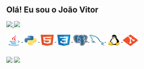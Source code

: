 ## Olá! Eu sou o João Vitor
 <div>
  <a href="https://github.com/joaovitor-cbc">
  <img height="160em" src="https://github-readme-stats.vercel.app/api?username=joaovitor-cbc&show_icons=true&theme=dracula&include_all_commits=true&count_private=true"/>
  <img height="160em" src="https://github-readme-stats.vercel.app/api/top-langs/?username=joaovitor-cbc&layout=compact&langs_count=7&theme=dracula"/>
</div>

<div style="display: inline_block"><br>
  <img align="center" alt="JoaoVitor-Java" height="30" width="40" src="icons/java-original.svg">
  <img align="center" alt="JoaoVitor-Python" height="30" width="40" src="icons/python-original.svg">
  <img align="center" alt="JoaoVitor-HTML" height="30" width="40" src="icons/html5-original.svg">
  <img align="center" alt="JoaoVitor-CSS" height="30" width="40" src="icons/css3-original.svg">
  <img align="center" alt="JoaoVitor-PostgreSQL" height="30" width="40" src="icons/postgresql-original.svg">
  <img align="center" alt="JoaoVitor-MySQL" height="30" width="40" src="icons/mysql-original.svg">
  <img align="center" alt="JoaoVitor-Linux" height="30" width="40" src="icons/linux-original.svg">
  <img align="center" alt="JoaoVitor-Git" height="30" width="40" src="icons/git-original.svg">
</div>

  ##
 
<div> 
  <a href = "mailto:joaovitor.novacruz@gmail.com"><img src="https://img.shields.io/badge/-Gmail-%23333?style=for-the-badge&logo=gmail&logoColor=white" target="_blank"></a>
  <a href="www.linkedin.com/in/joão-vitor-araujo" target="_blank"><img src="https://img.shields.io/badge/-LinkedIn-%230077B5?style=for-the-badge&logo=linkedin&logoColor=white" target="_blank"></a> 
</div>